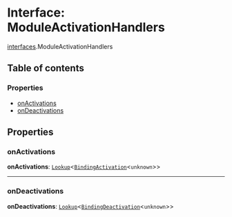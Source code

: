 # Interface: ModuleActivationHandlers

[interfaces](/en/auto-docs/editor/modules/interfaces.md).ModuleActivationHandlers

## Table of contents

### Properties

* [onActivations](/en/auto-docs/editor/interfaces/interfaces.ModuleActivationHandlers.md#onactivations)
* [onDeactivations](/en/auto-docs/editor/interfaces/interfaces.ModuleActivationHandlers.md#ondeactivations)

## Properties

### onActivations

**onActivations**: [`Lookup`](/en/auto-docs/editor/interfaces/interfaces.Lookup.md)<[`BindingActivation`](/en/auto-docs/editor/types/interfaces.BindingActivation.md)<`unknown`>>

***

### onDeactivations

**onDeactivations**: [`Lookup`](/en/auto-docs/editor/interfaces/interfaces.Lookup.md)<[`BindingDeactivation`](/en/auto-docs/editor/types/interfaces.BindingDeactivation.md)<`unknown`>>

